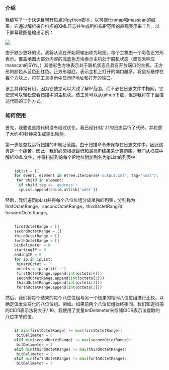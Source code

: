 ###  介绍  

我编写了一个快速且带有斑点的python脚本，以可视化nmap和masscan的结果。它通过解析来自扫描的XML日志并生成所扫描IP范围的直观表示来工作。以下屏幕截图是输出示例：

![](https://img.jbzj.com/file_images/article/202012/2020122914043439.jpg)

由于缺少更好的词，我将从现在开始将输出称为地图。每个主机由一个彩色正方形表示。覆盖地图大部分内容的浅蓝色方块表示主机处于脱机状态（或仅未响应masscan的SYN。）其他彩色方块表示处于联机状态且具有开放端口的主机。正方形的颜色从蓝色到红色。正方形越红，表示主机上打开的端口越多。将鼠标悬停在每个方块上，将在工具提示中显示IP地址和打开的端口。

该工具非常有用，因为它使您可以大致了解IP范围，而不必在日志文件中拖网。它使您可以轻松查看扫描中的主机块。该工具可以从github下载，但是我将在下面描述代码的工作方式。

###  如何使用

首先，我要说这段代码没有经过优化。我已经针对/ 21的日志运行了代码，并花费了大约40秒钟来生成输出映射。

第一步是查找运行扫描的IP地址范围。由于扫描命令未保存在日志文件中，因此这真是一个痛苦。因此，我们必须根据最低和最高IP结果来计算范围。我们从扫描中解析XML文件，并将扫描到的每个IP地址附加到名为ipList的列表中

```python

    ipList = []
    for event, element in etree.iterparse('output.xml', tag="host"):
     for child in element:
      if child.tag == 'address':
      ipList.append(child.attrib['addr'])
```

然后，我们遍历ipList并将每个八位位组分成单独的列表，分别称为firstOctetRange，secondOctetRange，thirdOctetRang和forwardOctetRange。

```python

    firstOctetRange = []
    secondOctetRange = []
    thirdOctetRange = []
    forthOctetRange = []
    bitDelimeter = 0
    startingIP = 0
    endingIP = 0
    for ip in ipList:
     binaryOctet = ''
     octets = ip.split('.')
     firstOctetRange.append(int(octets[0]))
     secondOctetRange.append(int(octets[1]))
     thirdOctetRange.append(int(octets[2]))
     forthOctetRange.append(int(octets[3]))
```

然后，我们将每个结果的每个八位位组与另一个结果的相同八位位组进行比较，以确定值发生变化的八位位组。例如。如果前两个八位位组始终相同。我们知道扫描的CIDR表示法将大于/
16。我使用了变量bitDelimeter来存储CIDR表示法截取的八位字节的值。

```python

    if min(firstOctetRange) != max(firstOctetRange):
     bitDelimeter = 0
    elif min(secondOctetRange) != max(secondOctetRange):
     bitDelimeter = 1
    elif min(thirdOctetRange) != max(thirdOctetRange):
     bitDelimeter = 2
    elif min(forthOctetRange) != max(forthOctetRange):
     bitDelimeter = 3
```

